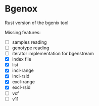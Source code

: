 # Bgenox

Rust version of the bgenix tool

Missing features:
- [ ] samples reading
- [ ] genotype reading
- [ ] iterator implementation for bgenstream
- [x] index file
- [x] list
- [x] incl-range
- [x] incl-rsid
- [x] excl-range
- [x] excl-rsid
- [ ] vcf
- [ ] v11
